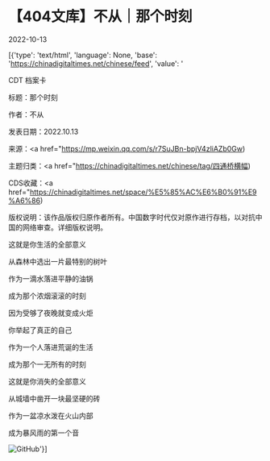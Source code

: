 # 【404文库】不从｜那个时刻

2022-10-13

[{'type': 'text/html', 'language': None, 'base': 'https://chinadigitaltimes.net/chinese/feed', 'value': '













CDT 档案卡

标题：那个时刻

作者：不从

发表日期：2022.10.13

来源：<a href="https://mp.weixin.qq.com/s/r7SuJBn-bpjV4zliAZb0Gw)

主题归类：<a href="https://chinadigitaltimes.net/chinese/tag/四通桥横幅)

CDS收藏：<a href="https://chinadigitaltimes.net/space/%E5%85%AC%E6%B0%91%E9%A6%86)

版权说明：该作品版权归原作者所有。中国数字时代仅对原作进行存档，以对抗中国的网络审查。详细版权说明。





这就是你生活的全部意义

从森林中选出一片最特别的树叶

作为一滴水落进平静的油锅

成为那个浓烟滚滚的时刻

因为受够了夜晚就变成火炬

你举起了真正的自己

作为一个人落进荒诞的生活

成为那个一无所有的时刻

这就是你消失的全部意义

从城墙中凿开一块最坚硬的砖

作为一盆凉水泼在火山内部

成为暴风雨的第一个音

![GitHub](https://chinadigitaltimes.net/chinese/files/2022/10/image-1665684903586.png)'}]